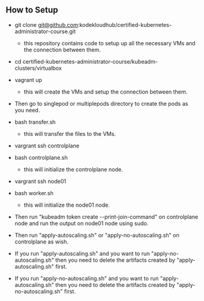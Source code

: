 ## How to Setup

- git clone git@github.com:kodekloudhub/certified-kubernetes-administrator-course.git
  - this repository contains code to setup up all the necessary VMs and the connection between them.
- cd certified-kubernetes-administrator-course/kubeadm-clusters/virtualbox

- vagrant up

  - this will create the VMs and setup the connection between them.

- Then go to singlepod or multiplepods directory to create the pods as you need.

- bash transfer.sh

  - this will transfer the files to the VMs.

- vargrant ssh controlplane

- bash controlplane.sh

  - this will initialize the controlplane node.

- vargrant ssh node01

- bash worker.sh

  - this will initialize the node01 node.

- Then run "kubeadm token create --print-join-command" on controlplane node and run the output on node01 node using sudo.

- Then run "apply-autoscaling.sh" or "apply-no-autoscaling.sh" on controlplane as wish.

- If you run "apply-autoscaling.sh" and you want to run "apply-no-autoscaling.sh" then you need to delete the artifacts created by "apply-autoscaling.sh" first.

- If you run "apply-no-autoscaling.sh" and you want to run "apply-autoscaling.sh" then you need to delete the artifacts created by "apply-no-autoscaling.sh" first.
